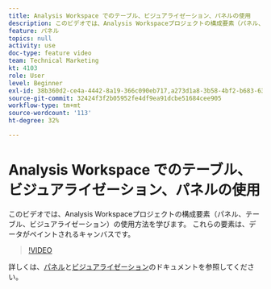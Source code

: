 ```yaml
---
title: Analysis Workspace でのテーブル、ビジュアライゼーション、パネルの使用
description: このビデオでは、Analysis Workspaceプロジェクトの構成要素（パネル、テーブル、ビジュアライゼーション）の使用方法を学びます。 これらの要素は、データがペイントされるキャンバスです。
feature: パネル
topics: null
activity: use
doc-type: feature video
team: Technical Marketing
kt: 4103
role: User
level: Beginner
exl-id: 38b360d2-ce4a-4442-8a19-366c090eb717,a273d1a8-3b58-4bf2-b683-638d26a1cc4e,a273d1a8-3b58-4bf2-b683-638d26a1cc4e,38b360d2-ce4a-4442-8a19-366c090eb717
source-git-commit: 32424f3f2b05952fe4df9ea91dcbe51684cee905
workflow-type: tm+mt
source-wordcount: '113'
ht-degree: 32%

---
```


# Analysis Workspace でのテーブル、ビジュアライゼーション、パネルの使用

このビデオでは、Analysis Workspaceプロジェクトの構成要素（パネル、テーブル、ビジュアライゼーション）の使用方法を学びます。 これらの要素は、データがペイントされるキャンバスです。

>[!VIDEO](https://video.tv.adobe.com/v/30369/?quality=12)

詳しくは、[パネル](https://docs.adobe.com/content/help/ja-JP/analytics/analyze/analysis-workspace/panels/panels.html)と[ビジュアライゼーション](https://docs.adobe.com/content/help/ja-JP/analytics/analyze/analysis-workspace/visualizations/freeform-analysis-visualizations.html)のドキュメントを参照してください。
